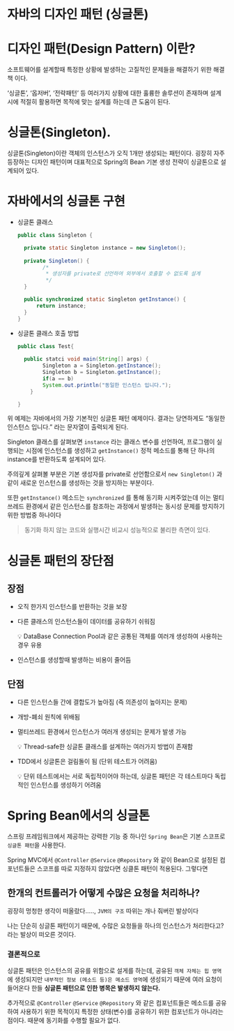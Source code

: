# 자바의 디자인 패턴 (싱글톤)

# 디자인 패턴(Design Pattern) 이란?

소프트웨어를 설계할때 특정한 상황에 발생하는 고질적인 문제들을 해결하기 위한 해결책 이다. 

‘싱글톤’, ‘옵저버’, ‘전략패턴’ 등 여러가지 상황에 대한 훌륭한 솔루션이 존재하며 설계시에 적절히 활용하면 목적에 맞는 설계를 하는데 큰 도움이 된다.

# **싱글톤**(Singleton).

싱글톤(Singleton)이란 객체의 인스턴스가 오직 1개만 생성되는 패턴이다. 굉장히 자주 등장하는 디자인 패턴이며 대표적으로 Spring의 Bean 기본 생성 전략이 싱글톤으로 설계되어 있다.

# 자바에서의 싱글톤 구현

- 싱글톤 클래스
    
    ```java
    public class Singleton {
    
      private static Singleton instance = new Singleton();
      
      private Singleton() {
    		/*
    		 * 생성자를 private로 선언하여 외부에서 호출할 수 없도록 설계
    		 */
      }
    
      public synchronized static Singleton getInstance() {
          return instance;
      }
    }
    ```
    

- 싱글톤 클래스 호출 방법
    
    ```java
    public class Test{
        
      public statci void main(String[] args) {
    		Singleton a = Singleton.getInstance();
    		Singleton b = Singleton.getInstance();
    		if(a == b)
    		System.out.println("동일한 인스턴스 입니다.");
    	}
    
    }
    ```
    

위 예제는 자바에서의 가장 기본적인 싱글톤 패턴 예제이다. 결과는 당연하게도 “동일한 인스턴스 입니다.” 라는 문자열이 출력되게 된다.

Singleton 클래스를 살펴보면 `instance` 라는 클래스 변수를 선언하여, 프로그램이 실행되는 시점에 인스턴스를 생성하고 `getInstance()` 정적 메소드를 통해 단 하나의 instance를 반환하도록 설계되어 있다.

주의깊게 살펴볼 부분은 기본 생성자를 private로 선언함으로서 `new Singleton()` 과 같이 새로운 인스턴스를 생성하는 것을 방지하는 부분이다.

또한 `getInstance()` 메소드는 `synchronized` 를 통해 동기화 시켜주었는데 이는 멀티쓰레드 환경에서 같은 인스턴스를 참조하는 과정에서 발생하는 동시성 문제를 방지하기 위한 방법중 하나이다

> 동기화 하지 않는 코드와 실행시간 비교시 성능적으로 불리한 측면이 있다.
> 

# 싱글톤 패턴의 장단점

## 장점

- 오직 한가지 인스턴스를 반환하는 것을 보장
- 다른 클래스의 인스턴스들이 데이터를 공유하기 쉬워짐
    
    <aside>
    💡 DataBase Connection Pool과 같은 공통된 객체를 여러개 생성하여 사용하는 경우 유용
    
    </aside>
    
- 인스턴스를 생성할때 발생하는 비용이 줄어듬

## 단점

- 다른 인스턴스들 간에 결합도가 높아짐 (즉 의존성이 높아지는 문제)
- 개방-폐쇠 원칙에 위배됨
- 멀티쓰레드 환경에서 인스턴스가 여러개 생성되는 문제가 발생 가능
    
    <aside>
    💡 Thread-safe한 싱글톤 클래스를 설계하는 여러가지 방법이 존재함
    
    </aside>
    
- TDD에서 싱글톤은 걸림돌이 됨 (단위 테스트가 어려움)
    
    <aside>
    💡 단위 테스트에서는 서로 독립적이어야 하는데, 싱글톤 패턴은 각 테스트마다 독립적인 인스턴스를 생성하기 어려움
    
    </aside>
    

# Spring Bean에서의 싱글톤

스프링 프레임워크에서 제공하는 강력한 기능 중 하나인 `Spring Bean`은 기본 스코프로 `싱글톤 패턴`을 사용한다.

Spring MVC에서 `@Controller` `@Service` `@Repository` 와 같이 Bean으로 설정된 컴포넌트들은 스코프를 따로 지정하지 않았다면 싱클톤 패턴이 적용된다. 그렇다면

## 한개의 컨트롤러가 어떻게 수많은 요청을 처리하나?

굉장히 멍청한 생각이 떠올랐다….., `JVM의 구조` 따위는 개나 줘버린 발상이다

나는 단순히 싱글톤 패턴이기 때문에, 수많은 요청들을 하나의 인스턴스가 처리한다고? 라는 발상이 떠오른 것이다.

### 결론적으로

싱글톤 패턴은 인스턴스의 공유를 위함으로 설게를 하는데, 공유된 `객체 자체는 힙 영역`에 생성되지만 `내부적인 정보 (메소드 등)은 메소드 영역`에 생성되기 때문에 여러 요청이 들어온다 한들 **싱글톤 패턴으로 인한 병목은 발생하지 않는다.**

추가적으로 `@Controller` `@Service` `@Repository` 와 같은 컴포넌트들은 메소드를 공유하여 사용하기 위한 목적이지 특정한 상태(변수)를 공유하기 위한 컴포넌트가 아니라는  점이다. 때문에 동기화를 수행할 필요가 없다.